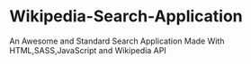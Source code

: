 # Wikipedia-Search-Application
An Awesome and Standard Search Application Made With HTML,SASS,JavaScript and Wikipedia API
